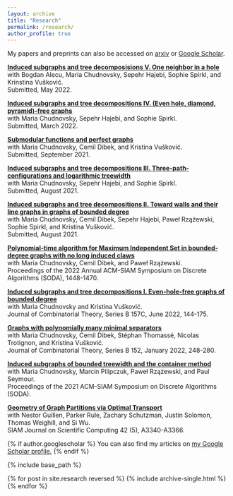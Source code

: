 ```yaml
---
layout: archive
title: "Research"
permalink: /research/
author_profile: true
---
```


My papers and preprints can also be accessed on [arxiv](https://arxiv.org/search/?query=Abrishami%2C+Tara&searchtype=author&abstracts=show&order=-announced_date_first&size=100) or [Google Scholar](https://scholar.google.com/citations?user=GvdjMbcAAAAJ&hl=en). 

[**Induced subgraphs and tree decomposisions V. One neighbor in a hole**](https://arxiv.org/abs/2205.04420)<br/>
with Bogdan Alecu, Maria Chudnovsky, Sepehr Hajebi, Sophie Spirkl, and Krinstina Vušković. <br/>
Submitted, May 2022. <br/>

[**Induced subgraphs and tree decompositions IV. (Even hole, diamond, pyramid)-free graphs**](https://arxiv.org/abs/2203.06775)<br/>
with Maria Chudnovsky, Sepehr Hajebi, and Sophie Spirkl. <br/>
Submitted, March 2022. <br/>

[**Submodular functions and perfect graphs**](https://arxiv.org/abs/2110.00108)<br/>
with Maria Chudnovsky, Cemil Dibek, and Kristina Vušković. <br/>
Submitted, September 2021. <br/>

[**Induced subgraphs and tree decompositions III. Three-path-configurations and logarithmic treewidth**](https://arxiv.org/abs/2109.01310)<br/>
with Maria Chudnovsky, Sepehr Hajebi, and Sophie Spirkl. <br/>
Submitted, August 2021. <br/>

[**Induced subgraphs and tree decompositions II. Toward walls and their line graphs in graphs of bounded degree**](https://arxiv.org/abs/2108.01162)<br/>
with Maria Chudnovsky, Cemil Dibek, Sepehr Hajebi, Paweł Rzążewski, Sophie Spirkl, and Kristina Vušković. <br/>
Submitted, August 2021. <br/>

[**Polynomial-time algorithm for Maximum Independent Set in bounded-degree graphs with no long induced claws**](https://arxiv.org/abs/2107.05434)<br/>
with Maria Chudnovsky, Cemil Dibek, and Paweł Rzążewski. <br/>
Proceedings of the 2022 Annual ACM-SIAM Symposium on Discrete Algorithms (SODA), 1448-1470. <br/>

[**Induced subgraphs and tree decompositions I. Even-hole-free graphs of bounded degree**](https://arxiv.org/abs/2009.01297)<br/>
with Maria Chudnovsky and Kristina Vušković. <br/>
Journal of Combinatorial Theory, Series B 157C, June 2022, 144-175. <br/>

[**Graphs with polynomially many minimal separators**](https://www.sciencedirect.com/science/article/pii/S0095895621000848?dgcid=coauthor)<br/>
with Maria Chudnovsky, Cemil Dibek, Stéphan Thomassé, Nicolas Trotignon, and Kristina Vušković. <br/>
Journal of Combinatorial Theory, Series B 152, January 2022, 248-280. <br/>

[**Induced subgraphs of bounded treewidth and the container method**](https://epubs.siam.org/doi/10.1137/1.9781611976465.116)<br/>
with Maria Chudnovsky, Marcin Pilipczuk, Paweł Rzążewski, and Paul Seymour. <br/>
Proceedings of the 2021 ACM-SIAM Symposium on Discrete Algorithms (SODA). <br/>


[**Geometry of Graph Partitions via Optimal Transport**](https://epubs.siam.org/doi/10.1137/19M1295258)<br/>
with Nestor Guillen, Parker Rule, Zachary Schutzman, Justin Solomon, Thomas Weighill, and Si Wu. <br/>
SIAM Journal on Scientific Computing 42 (5), A3340-A3366. <br/>


{% if author.googlescholar %}
  You can also find my articles on <u><a href="{{author.googlescholar}}">my Google Scholar profile</a>.</u>
{% endif %}

{% include base_path %}

{% for post in site.research reversed %}
  {% include archive-single.html %}
{% endfor %}

